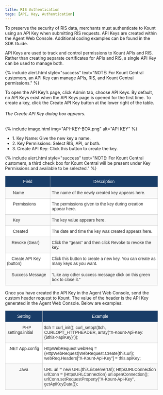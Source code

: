 ```yaml
---
title: RIS Authentication
tags: [API, Key, Authentication]
---
```


To preserve the security of RIS data, merchants must authenticate to Kount using an API Key when submitting RIS requests. API Keys are created within the Agent Web Console. Additional coding examples can be found in the SDK Guide.

API Keys are used to track and control permissions to Kount APIs and RIS. Rather than creating separate certificates for APIs and RIS, a single API Key can be used to manage both.

{% include alert.html style="success" text="NOTE: For Kount Central customers, an API Key can manage APIs, RIS, and Kount Central permissions." %}

To open the API Key’s page, click Admin tab, choose API Keys. By default, no API Keys exist when the API Keys page is opened for the first time. To create a key, click the Create API Key button at the lower right of the table.

###### The Create API Key dialog box appears.

{% include image.html img="API-KEY-BOX.png" alt="API KEY" %}

<ul class="uk-list uk-list-divider">
    <li>1.	Key Name: Give the new key a name.</li>
    <li>2.	Key Permissions: Select RIS, API, or both.</li>
    <li>3.	Create API Key: Click this button to create the key.</li>
</ul>

{% include alert.html style="success" text="NOTE: For Kount Central customers, a third check box for Kount Central will be present under Key Permissions and available to be selected." %}

<style type="text/css">
.tg  {border-collapse:collapse;border-spacing:0;border-color:#ccc;}
.tg td{font-family:Arial, sans-serif;font-size:14px;padding:10px 5px;border-style:solid;border-width:1px;overflow:hidden;word-break:normal;border-color:#ccc;color:#333;background-color:#fff;}
.tg th{font-family:Arial, sans-serif;font-size:14px;font-weight:normal;padding:10px 5px;border-style:solid;border-width:1px;overflow:hidden;word-break:normal;border-color:#ccc;color:#333;background-color:#f0f0f0;}
.tg .tg-9qtj{background-color:#193d68;color:#ffffff;text-align:center;vertical-align:top}
.tg .tg-buh4{background-color:#f9f9f9;text-align:left;vertical-align:top}
.tg .tg-0lax{text-align:left;vertical-align:top}
</style>
<table class="tg">
  <tr>
    <th class="tg-9qtj">﻿Field</th>
    <th class="tg-9qtj">Description</th>
  </tr>
  <tr>
    <td class="tg-buh4">&nbsp;&nbsp;&nbsp;&nbsp;&nbsp;Name</td>
    <td class="tg-buh4">The name of the newly created key appears here.</td>
  </tr>
  <tr>
    <td class="tg-0lax">&nbsp;&nbsp;&nbsp;&nbsp;&nbsp;Permissions</td>
    <td class="tg-0lax">The permissions given to the key during creation appear here.</td>
  </tr>
  <tr>
    <td class="tg-buh4">&nbsp;&nbsp;&nbsp;&nbsp;&nbsp;Key</td>
    <td class="tg-buh4">The key value appears here.</td>
  </tr>
  <tr>
    <td class="tg-0lax">&nbsp;&nbsp;&nbsp;&nbsp;&nbsp;Created</td>
    <td class="tg-0lax">The date and time the key was created appears here.</td>
  </tr>
  <tr>
    <td class="tg-buh4">&nbsp;&nbsp;&nbsp;&nbsp;Revoke (Gear)</td>
    <td class="tg-buh4">Click the ”gears” and then click Revoke to revoke the key.</td>
  </tr>
  <tr>
    <td class="tg-0lax">&nbsp;&nbsp;&nbsp;&nbsp;Create API Key (button)</td>
    <td class="tg-0lax">Click this button to create a new key. You can create as many keys as you want.&nbsp;&nbsp;&nbsp;&nbsp;&nbsp;</td>
  </tr>
  <tr>
    <td class="tg-buh4">&nbsp;&nbsp;&nbsp;&nbsp;Success Message</td>
    <td class="tg-buh4">"Like any other success message click on this green box to close it."</td>
  </tr>
</table>

Once you have created the API Key in the Agent Web Console, send the custom header request to Kount. The value of the header is the API Key generated in the Agent Web Console. Below are examples:

<style type="text/css">
.tg  {border-collapse:collapse;border-spacing:0;border-color:#ccc;}
.tg td{font-family:Arial, sans-serif;font-size:14px;padding:10px 5px;border-style:solid;border-width:1px;overflow:hidden;word-break:normal;border-color:#ccc;color:#333;background-color:#fff;}
.tg th{font-family:Arial, sans-serif;font-size:14px;font-weight:normal;padding:10px 5px;border-style:solid;border-width:1px;overflow:hidden;word-break:normal;border-color:#ccc;color:#333;background-color:#f0f0f0;}
.tg .tg-9qtj{background-color:#193d68;color:#ffffff;text-align:center;vertical-align:top}
.tg .tg-baqh{text-align:center;vertical-align:top}
.tg .tg-buh4{background-color:#f9f9f9;text-align:left;vertical-align:top}
.tg .tg-dzk6{background-color:#f9f9f9;text-align:center;vertical-align:top}
.tg .tg-0lax{text-align:left;vertical-align:top}
</style>
<table class="tg">
  <tr>
    <th class="tg-9qtj">﻿Setting</th>
    <th class="tg-9qtj">Example</th>
  </tr>
  <tr>
    <td class="tg-dzk6">&nbsp;&nbsp;&nbsp;&nbsp;&nbsp;PHP settings.initial&nbsp;&nbsp;&nbsp;&nbsp;&nbsp;&nbsp;</td>
    <td class="tg-buh4">$ch = curl_init(); curl_setopt($ch, CURLOPT_HTTPHEADER, array("X-Kount-Api-Key: {$this-&gt;apiKey}"));</td>
  </tr>
  <tr>
    <td class="tg-baqh">.NET App.config</td>
    <td class="tg-0lax">HttpWebRequest webReq = (HttpWebRequest)WebRequest.Create(this.url); webReq.Headers["X-Kount-Api-Key"] = this.apiKey;</td>
  </tr>
  <tr>
    <td class="tg-dzk6">Java</td>
    <td class="tg-buh4">URL url = new URL(this.risServerUrl); HttpsURLConnection urlConn = (HttpsURLConnection) url.openConnection(); urlConn.setRequestProperty("X-Kount-Api-Key", getApiKeyData());&nbsp;&nbsp;&nbsp;&nbsp;&nbsp;</td>
  </tr>
</table>
